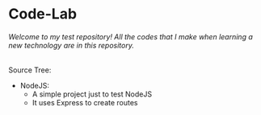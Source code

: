 # Code-Lab

###### Welcome to my test repository! All the codes that I make when learning a new technology are in this repository.

Source Tree:

* NodeJS:
  * A simple project just to test NodeJS
  * It uses Express to create routes
